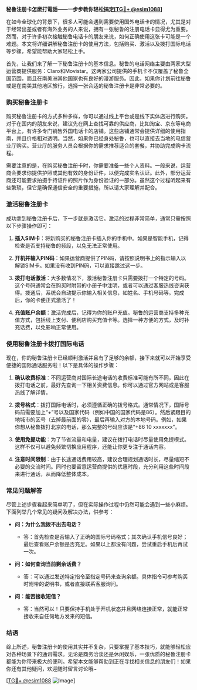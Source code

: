 **秘鲁注册卡怎麽打電話——一步步教你轻松搞定[[TG💪+ @esim1088](https://t.me/s/esim1088)]**

在如今全球化的背景下，很多人可能会遇到需要使用国外电话卡的情况，尤其是对于经常出差或者有海外业务的人来说，拥有一张秘鲁的注册电话卡显得尤为重要。然而，对于许多初次接触秘鲁电话卡的朋友来说，如何正确使用这张卡可能是一个难题。本文将详细讲解秘鲁注册卡的使用方法，包括购买、激活以及拨打国际电话等步骤，希望能帮助大家轻松上手。

首先，让我们来了解一下秘鲁注册卡的基本信息。秘鲁的电话网络主要由两家大型运营商提供服务：Claro和Movistar。这两家公司提供的手机卡不仅覆盖了秘鲁全国范围，而且在南美洲其他国家也有良好的漫游服务。因此，如果你计划前往秘鲁或是在南美其他地区旅行，选择一张合适的秘鲁注册卡是非常必要的。

### 购买秘鲁注册卡

购买秘鲁注册卡的方式多种多样，你可以通过线上平台或是线下实体店进行购买。对于在国内的朋友来说，建议先在网上查找可靠的供应商，比如淘宝、京东等电商平台上，有许多专门销售外国电话卡的店铺。这些店铺通常会提供详细的使用指南，并且价格相对透明。当然，如果你已经身处秘鲁，也可以直接去当地的电信营业厅购买。营业厅的服务人员会根据你的需求推荐适合的套餐，并协助完成购卡流程。

需要注意的是，在购买秘鲁注册卡时，你需要准备一些个人资料。一般来说，运营商会要求你提供护照或其他有效的身份证件，以便完成实名认证。此外，部分运营商还可能要求拍摄手持证件的照片作为身份验证的一部分。虽然这个过程听起来有些繁琐，但它是确保通信安全的重要措施，所以请大家理解并配合。

### 激活秘鲁注册卡

成功拿到秘鲁注册卡后，下一步就是激活它。激活的过程非常简单，通常只需按照以下步骤操作即可：

1. **插入SIM卡**：将新购买的秘鲁注册卡插入你的手机中。如果是智能手机，记得检查是否支持秘鲁的频段，以免无法正常使用。
   
2. **开机并输入PIN码**：如果运营商提供了PIN码，请按照说明书上的指示输入以解锁SIM卡。如果没有收到PIN码，可以直接跳过这一步。

3. **拨打电话激活**：大多数情况下，激活秘鲁注册卡只需要拨打一个特定的号码。这个号码通常会在购买时附带的小册子中注明，或者可以通过客服热线咨询获得。拨通后，系统会自动提示你输入相关信息，如姓名、手机号码等。完成后，你的卡便正式激活了！

4. **充值账户余额**：激活完成后，记得为你的账户充值。秘鲁的运营商支持多种充值方式，包括线上支付、便利店购买充值卡等。选择一种方便的方式，及时补充话费，以免影响正常使用。

### 使用秘鲁注册卡拨打国际电话

现在，你的秘鲁注册卡已经顺利激活并且有了足够的余额，接下来就可以开始享受便捷的国际通话服务啦！以下是具体的操作步骤：

1. **确认收费标准**：不同运营商对国际长途电话的收费标准可能有所不同，因此在拨打电话之前，最好先查询一下相关资费信息。你可以通过官方网站或是客服热线了解详情。

2. **拨号格式**：拨打国际电话时，必须遵循正确的拨号格式。通常情况下，国际号码前需要加上“+”号以及国家代码（例如中国的国家代码是86）。然后紧跟目的地城市的区号（去掉最前面的零），最后再输入对方的本地号码。例如，如果你想从秘鲁拨打北京的电话，那么完整的号码应该是“+86 10 xxxxxxx”。

3. **使用免提功能**：为了节省流量和电量，建议在拨打电话时尽量使用免提模式。这样不仅可以避免频繁切换应用程序，还能让你更专注于通话内容。

4. **注意时间限制**：由于长途通话费用较高，建议合理规划通话时长，尽量缩短不必要的交流时间。同时也要留意运营商提供的优惠时段，充分利用这些时间段来进行通话，从而降低整体成本。

### 常见问题解答

尽管上述步骤看起来简单明了，但在实际操作过程中仍然可能会遇到一些小麻烦。下面列举几个常见的疑问及解决办法，供参考：

- **问：为什么我拨不出去电话？**
   - 答：首先检查是否输入了正确的国际号码格式；其次确认手机信号良好；最后查看账户余额是否充足。如果以上都没有问题，尝试重启手机后再试一次。

- **问：如何查询当前剩余话费？**
   - 答：可以通过发送特定指令至指定号码来查询余额。具体指令可参考购买时附带的说明书，或者直接联系客服询问。

- **问：能否接收短信？**
   - 答：当然可以！只要保持手机处于开机状态并且网络连接正常，就能正常接收来自任何地方发来的短信。

### 结语

综上所述，秘鲁注册卡的使用其实并不复杂，只要掌握了基本技巧，就能够轻松应对各种场景下的通讯需求。无论是商务洽谈还是休闲娱乐，一张优质的秘鲁注册卡都能为你带来极大的便利。希望本文能够帮助到正在寻找相关信息的朋友们！如果你还有其他疑问，欢迎随时留言讨论哦~ 

[[TG💪+ @esim1088](https://t.me/s/esim1088) ![Image](https://i.postimg.cc/4NQfJmqS/Snipaste-2025-05-13-00-14-12.png)]